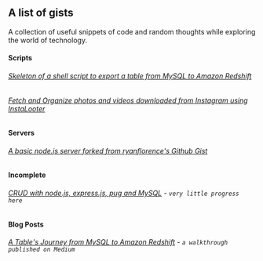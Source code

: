 ## A list of gists
A collection of useful snippets of code and random thoughts while exploring the world of technology.

#### Scripts

###### [Skeleton of a shell script to export a table from MySQL to Amazon Redshift](https://gist.github.com/kovid-rathee/54243b1705a77a7aadba7c1760f306c2)

###### [Fetch and Organize photos and videos downloaded from Instagram using InstaLooter](https://gist.github.com/kovid-rathee/4d84db567d1d77cdcf5e466ecac38cd8)

#### Servers

###### [A basic node.js server forked from ryanflorence's Github Gist](https://gist.github.com/kovid-rathee/bdd493b3d44c8913129014a803768ca4)

#### Incomplete

###### [CRUD with node.js, express.js, pug and MySQL](https://gist.github.com/kovid-rathee/9f488457396bf92eae46de0a2c538480) - `very little progress here`

#### Blog Posts

###### [A Table's Journey from MySQL to Amazon Redshift](https://medium.com/@KovidRathee/a-tables-journey-from-mysql-to-amazon-redshift-via-s3-2ad01808c6f7#.ffd18l8oc) - `a walkthrough published on Medium`
